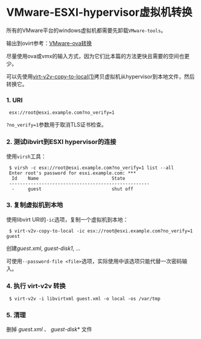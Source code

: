 # VMware-ESXI-hypervisor虚拟机转换

所有的VMware平台的windows虚拟机都需要先卸载`VMware-tools`。

输出到ovirt参考：[VMware-ova转换](VMware-ova转换.md)

尽量使用ova或vmx的输入方式，因为它们比本篇的方法更快且需要的空间也更少。

可以先使用[virt-v2v-copy-to-local(1)](http://libguestfs.org/virt-v2v-copy-to-local.1.html)拷贝虚拟机从hypervisor到本地文件，然后转换它。

### 1. URI

```shell
 esx://root@esxi.example.com?no_verify=1
```

`?no_verify=1`参数用于取消TLS证书检查。

### 2. 测试libvirt到ESXI hypervisor的连接

使用`virsh`工具：

```shell
 $ virsh -c esx://root@esxi.example.com?no_verify=1 list --all
 Enter root's password for esxi.example.com: ***
  Id    Name                           State
 ----------------------------------------------------
  -     guest                          shut off
```

### 3. 复制虚拟机到本地

使用libvirt URI的`-ic`选项，复制一个虚拟机到本地：

```shell
 $ virt-v2v-copy-to-local -ic esx://root@esxi.example.com?no_verify=1 guest
```

创建*guest.xml*, *guest-disk1*, ...

可使用`--password-file <file>`选项，实际使用中该选项只能代替一次密码输入。

### 4. 执行 virt-v2v 转换

```shell
 $ virt-v2v -i libvirtxml guest.xml -o local -os /var/tmp
```

### 5. 清理

删掉 *guest.xml* 、 *guest-disk** 文件